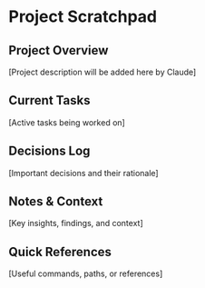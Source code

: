 # Project Scratchpad

## Project Overview
[Project description will be added here by Claude]

## Current Tasks
[Active tasks being worked on]

## Decisions Log
[Important decisions and their rationale]

## Notes & Context
[Key insights, findings, and context]

## Quick References
[Useful commands, paths, or references]